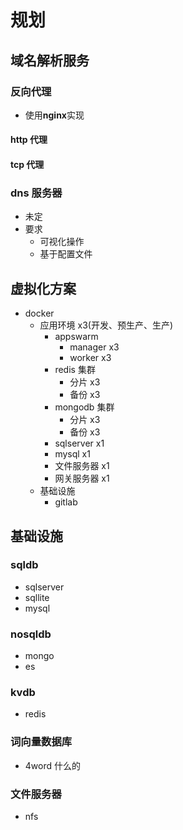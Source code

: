 # 规划

## 域名解析服务

### 反向代理

- 使用**nginx**实现

#### http 代理

#### tcp 代理

### dns 服务器

- 未定
- 要求
  - 可视化操作
  - 基于配置文件

## 虚拟化方案

- docker
  - 应用环境 x3(开发、预生产、生产)
    - appswarm
      - manager x3
      - worker x3
    - redis 集群
      - 分片 x3
      - 备份 x3
    - mongodb 集群
      - 分片 x3
      - 备份 x3
    - sqlserver x1
    - mysql x1
    - 文件服务器 x1
    - 网关服务器 x1
  - 基础设施
    - gitlab

## 基础设施

### sqldb

- sqlserver
- sqllite
- mysql

### nosqldb

- mongo
- es

### kvdb

- redis

### 词向量数据库

- 4word 什么的

### 文件服务器

- nfs
